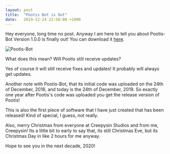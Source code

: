 ```yaml
---
layout: post
title:  "Pootis Bot is Out"
date:   2019-12-24 22:56:00 +1000
---
```


Hey everyone, long time no post. Anyway I am here to tell you about Pootis-Bot Version 1.0.0 is finally out! You can download it [here](https://pootis-bot.voltstro.dev/download/).

![Pootis-Bot]({{site.baseurl}}/assets/blog/2019-12-24/pootis-bot-is-out/pootis.jpg)

What does this mean? Will Pootis still receive updates?

Yes of course it will still receive fixes and updates! It probably will always get updates.

Another note with Pootis-Bot, that its initial code was uploaded on the 24th of December, 2018, and today is the 24th of December, 2019. So exactly one year after Pootis's code was uploaded you get the release version of Pootis!

This is also the first piece of software that I have just created that has been released! Kind of special, I guess, not really.

Also, merry Christmas from everyone at Creepysin Studios and from me, Creepysin! Its a little bit to early to say that, its still Christmas Eve, but its Christmas Day in like 2 hours for me anyway.

Hope to see you in the next decade, 2020!